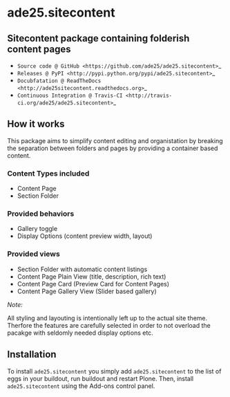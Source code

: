 # ade25.sitecontent

## Sitecontent package containing folderish content pages

* `Source code @ GitHub <https://github.com/ade25/ade25.sitecontent>`_
* `Releases @ PyPI <http://pypi.python.org/pypi/ade25.sitecontent>`_
* `Docubfatation @ ReadTheDocs <http://ade25sitecontent.readthedocs.org>`_
* `Continuous Integration @ Travis-CI <http://travis-ci.org/ade25/ade25.sitecontent>`_


## How it works

This package aims to simplify content editing and organistation by breaking the
separation between folders and pages by providing a container based content.

### Content Types included

- Content Page
- Section Folder

### Provided behaviors

- Gallery toggle
- Display Options (content preview width, layout)

### Provided views


- Section Folder with automatic content listings
- Content Page Plain View (title, description, rich text)
- Content Page Card (Preview Card for Content Pages)
- Content Page Gallery View (Slider based gallery)


*Note:*

All styling and layouting is intentionally left up to the actual site theme. Therfore
the features are carefully selected in order to not overload the pacakge with
seldomly needed display options etc.


## Installation

To install `ade25.sitecontent` you simply add ``ade25.sitecontent``
to the list of eggs in your buildout, run buildout and restart Plone.
Then, install `ade25.sitecontent` using the Add-ons control panel.
